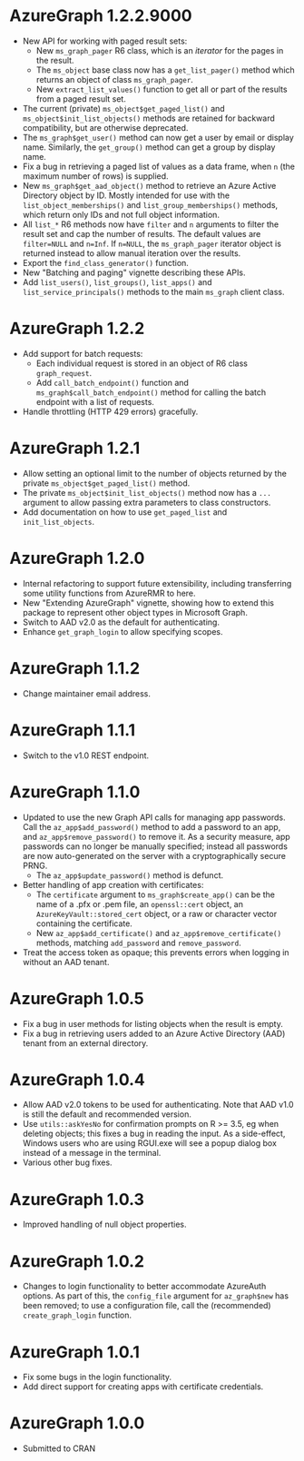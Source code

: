# AzureGraph 1.2.2.9000

- New API for working with paged result sets:
  - New `ms_graph_pager` R6 class, which is an _iterator_ for the pages in the result.
  - The `ms_object` base class now has a `get_list_pager()` method which returns an object of class `ms_graph_pager`.
  - New `extract_list_values()` function to get all or part of the results from a paged result set.
- The current (private) `ms_object$get_paged_list()` and `ms_object$init_list_objects()` methods are retained for backward compatibility, but are otherwise deprecated.
- The `ms_graph$get_user()` method can now get a user by email or display name. Similarly, the `get_group()` method can get a group by display name.
- Fix a bug in retrieving a paged list of values as a data frame, when `n` (the maximum number of rows) is supplied.
- New `ms_graph$get_aad_object()` method to retrieve an Azure Active Directory object by ID. Mostly intended for use with the `list_object_memberships()` and `list_group_memberships()` methods, which return only IDs and not full object information.
- All `list_*` R6 methods now have `filter` and `n` arguments to filter the result set and cap the number of results. The default values are `filter=NULL` and `n=Inf`. If `n=NULL`, the `ms_graph_pager` iterator object is returned instead to allow manual iteration over the results.
- Export the `find_class_generator()` function.
- New "Batching and paging" vignette describing these APIs.
- Add `list_users()`, `list_groups()`, `list_apps()` and `list_service_principals()` methods to the main `ms_graph` client class.

# AzureGraph 1.2.2

- Add support for batch requests:
  - Each individual request is stored in an object of R6 class `graph_request`.
  - Add `call_batch_endpoint()` function and `ms_graph$call_batch_endpoint()` method for calling the batch endpoint with a list of requests.
- Handle throttling (HTTP 429 errors) gracefully.

# AzureGraph 1.2.1

- Allow setting an optional limit to the number of objects returned by the private `ms_object$get_paged_list()` method.
- The private `ms_object$init_list_objects()` method now has a `...` argument to allow passing extra parameters to class constructors.
- Add documentation on how to use `get_paged_list` and `init_list_objects`.

# AzureGraph 1.2.0

- Internal refactoring to support future extensibility, including transferring some utility functions from AzureRMR to here.
- New "Extending AzureGraph" vignette, showing how to extend this package to represent other object types in Microsoft Graph.
- Switch to AAD v2.0 as the default for authenticating.
- Enhance `get_graph_login` to allow specifying scopes.

# AzureGraph 1.1.2

- Change maintainer email address.

# AzureGraph 1.1.1

- Switch to the v1.0 REST endpoint.

# AzureGraph 1.1.0

- Updated to use the new Graph API calls for managing app passwords. Call the `az_app$add_password()` method to add a password to an app, and `az_app$remove_password()` to remove it. As a security measure, app passwords can no longer be manually specified; instead all passwords are now auto-generated on the server with a cryptographically secure PRNG.
  - The `az_app$update_password()` method is defunct.
- Better handling of app creation with certificates:
  - The `certificate` argument to `ms_graph$create_app()` can be the name of a .pfx or .pem file, an `openssl::cert` object, an `AzureKeyVault::stored_cert` object, or a raw or character vector containing the certificate.
  - New `az_app$add_certificate()` and `az_app$remove_certificate()` methods, matching `add_password` and `remove_password`.
- Treat the access token as opaque; this prevents errors when logging in without an AAD tenant.

# AzureGraph 1.0.5

- Fix a bug in user methods for listing objects when the result is empty.
- Fix a bug in retrieving users added to an Azure Active Directory (AAD) tenant from an external directory.

# AzureGraph 1.0.4

- Allow AAD v2.0 tokens to be used for authenticating. Note that AAD v1.0 is still the default and recommended version.
- Use `utils::askYesNo` for confirmation prompts on R >= 3.5, eg when deleting objects; this fixes a bug in reading the input. As a side-effect, Windows users who are using RGUI.exe will see a popup dialog box instead of a message in the terminal.
- Various other bug fixes.

# AzureGraph 1.0.3

- Improved handling of null object properties.

# AzureGraph 1.0.2

- Changes to login functionality to better accommodate AzureAuth options. As part of this, the `config_file` argument for `az_graph$new` has been removed; to use a configuration file, call the (recommended) `create_graph_login` function.

# AzureGraph 1.0.1

- Fix some bugs in the login functionality.
- Add direct support for creating apps with certificate credentials.

# AzureGraph 1.0.0

- Submitted to CRAN
